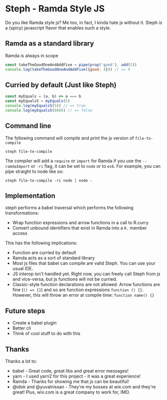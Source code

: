 # Steph - Ramda Style JS
Do you like Ramda style js?
Me too, in fact, I kinda hate js without it.
Steph is a (spicy) javascript flavor that enables such a style.

## Ramda as a standard library
Ramda is always in scope
```javascript
const takeTheGoodOneAndAddFive = pipe(prop('good'), add(5))
console.log(takeTheGoodOneAndAddFive({good: 4})) // => 9
```

## Curried by default (Just like Steph)
```javascript
const myEquals = (a, b) => a === b
const myEquals5 = myEquals(5)
console.log(myEquals5(5)) // => true
console.log(myEquals5(666)) // => false
```

## Command line
The following command will compile and print the js version of `file-to-compile` 
```shell script
steph file-to-compile
```
The compiler will add a `require` or `import` for Ramda if you use the `--ramdaImport` or `-ri` flag,
it can be set to `node` or to `es6`.
For example, you can pipe straight to node like so:
```shell script
steph file-to-compile -ri node | node -
``` 

## Implementation
steph performs a babel traversal which performs the following transformations:
- Wrap function expressions and arrow functions in a call to R.curry
- Convert unbound identifiers that exist in Ramda into a `R.` member access

This has the following implications:
- Function are curried by default
- Ramda acts as a sort of standard library
- Most js files that babel can compile are valid Steph. You can use your usual IDE.
- JS interop isn't handled yet. Right now, you can freely call Steph from js and vice-versa, 
but js functions will not be curried.
- Classic-style function declarations are not allowed.
Arrow functions are fine (`() => {}`) and so are function expressions `function () {}`. However, this will throw an error at compile time: `function name() {}`

## Future steps
- Create a babel plugin
- Better cli
- Think of cool stuff to do with this

## Thanks
Thanks a lot to:
- babel - Great code, great libs and great error messages!
- yarn - I used yarn2 for this project - it was a great experience!
- Ramda - Thanks for showing me that js can be beautiful!
- @idok and @yuvalnissan - 
They're my bosses at wix.com and they're great! Plus, wix.com is a great company to work for, IMO.
